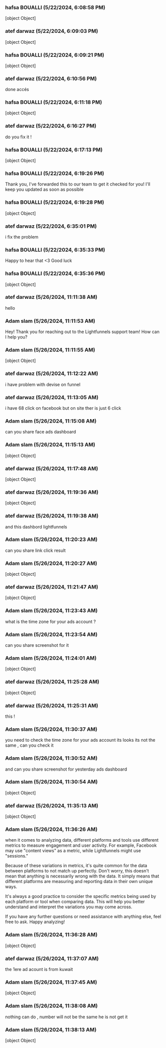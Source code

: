 ### hafsa BOUALLI (5/22/2024, 6:08:58 PM)

[object Object]

### atef darwaz (5/22/2024, 6:09:03 PM)

[object Object]

### hafsa BOUALLI (5/22/2024, 6:09:21 PM)

[object Object]

### atef darwaz (5/22/2024, 6:10:56 PM)

done accés

### hafsa BOUALLI (5/22/2024, 6:11:18 PM)

[object Object]

### atef darwaz (5/22/2024, 6:16:27 PM)

do you fix it !

### hafsa BOUALLI (5/22/2024, 6:17:13 PM)

[object Object]

### hafsa BOUALLI (5/22/2024, 6:19:26 PM)

Thank you, I've forwarded this to our team to get it checked for you! I'll keep you updated as soon as possible

### hafsa BOUALLI (5/22/2024, 6:19:28 PM)

[object Object]

### atef darwaz (5/22/2024, 6:35:01 PM)

i fix the problem

### hafsa BOUALLI (5/22/2024, 6:35:33 PM)

Happy to hear that <3 Good luck

### hafsa BOUALLI (5/22/2024, 6:35:36 PM)

[object Object]

### atef darwaz (5/26/2024, 11:11:38 AM)

hello

### Adam slam (5/26/2024, 11:11:53 AM)

Hey!
Thank you for reaching out to the Lightfunnels support team! How can I help you?

### Adam slam (5/26/2024, 11:11:55 AM)

[object Object]

### atef darwaz (5/26/2024, 11:12:22 AM)

i have problem with devise on funnel

### atef darwaz (5/26/2024, 11:13:05 AM)

i have 68 click on facebook but on site ther is just 6 click

### Adam slam (5/26/2024, 11:15:08 AM)

can you share face ads dashboard

### Adam slam (5/26/2024, 11:15:13 AM)

[object Object]

### atef darwaz (5/26/2024, 11:17:48 AM)

[object Object]

### atef darwaz (5/26/2024, 11:19:36 AM)

[object Object]

### atef darwaz (5/26/2024, 11:19:38 AM)

and this dashbord lightfunnels

### Adam slam (5/26/2024, 11:20:23 AM)

can you share link click result

### Adam slam (5/26/2024, 11:20:27 AM)

[object Object]

### atef darwaz (5/26/2024, 11:21:47 AM)

[object Object]

### Adam slam (5/26/2024, 11:23:43 AM)

what is the time zone for your ads account ?

### Adam slam (5/26/2024, 11:23:54 AM)

can you share screenshot for it

### Adam slam (5/26/2024, 11:24:01 AM)

[object Object]

### atef darwaz (5/26/2024, 11:25:28 AM)

[object Object]

### atef darwaz (5/26/2024, 11:25:31 AM)

this !

### Adam slam (5/26/2024, 11:30:37 AM)

you need to check the time zone for your ads account its looks its not the same , can you check it

### Adam slam (5/26/2024, 11:30:52 AM)

and can you share screenshot for yesterday ads dashboard

### Adam slam (5/26/2024, 11:30:54 AM)

[object Object]

### atef darwaz (5/26/2024, 11:35:13 AM)

[object Object]

### Adam slam (5/26/2024, 11:36:26 AM)

when it comes to analyzing data, different platforms and tools use different metrics to measure engagement and user activity. For example, Facebook may use "content views" as a metric, while Lightfunnels might use "sessions."



Because of these variations in metrics, it's quite common for the data between platforms to not match up perfectly. Don't worry, this doesn't mean that anything is necessarily wrong with the data. It simply means that different platforms are measuring and reporting data in their own unique ways.



It's always a good practice to consider the specific metrics being used by each platform or tool when comparing data. This will help you better understand and interpret the variations you may come across.



If you have any further questions or need assistance with anything else, feel free to ask. Happy analyzing!

### Adam slam (5/26/2024, 11:36:28 AM)

[object Object]

### atef darwaz (5/26/2024, 11:37:07 AM)

the 1ere ad acount is from kuwait

### Adam slam (5/26/2024, 11:37:45 AM)

[object Object]

### Adam slam (5/26/2024, 11:38:08 AM)

nothing can do , number will not be the same he is not get it

### Adam slam (5/26/2024, 11:38:13 AM)

[object Object]
